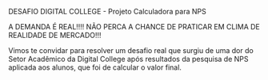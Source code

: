 DESAFIO DIGITAL COLLEGE - Projeto Calculadora para NPS

A DEMANDA É REAL!!!! NÃO PERCA A CHANCE DE PRATICAR EM CLIMA DE REALIDADE DE MERCADO!!!

Vimos te convidar para resolver um desafio real que surgiu de uma dor do Setor Acadêmico da Digital College após resultados da pesquisa de NPS aplicada aos alunos, que foi de calcular o valor final.